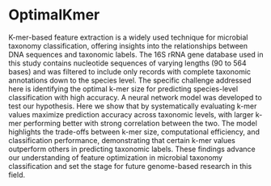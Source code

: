 # OptimalKmer

K-mer-based feature extraction is a widely used technique for microbial taxonomy classification, 
offering insights into the relationships between DNA sequences and taxonomic labels. The 16S 
rRNA gene database used in this study contains nucleotide sequences of varying lengths (90 to 
564 bases) and was filtered to include only records with complete taxonomic annotations down 
to the species level. The specific challenge addressed here is identifying the optimal k-mer size 
for predicting species-level classification with high accuracy. A neural network model was 
developed to test our hypothesis. Here we show that by systematically evaluating k-mer values 
maximize prediction accuracy across taxonomic levels, with larger k-mer performing better with 
strong correlation between the two. The model highlights the trade-offs between k-mer size, 
computational efficiency, and classification performance, demonstrating that certain k-mer 
values outperform others in predicting taxonomic labels. These findings advance our 
understanding of feature optimization in microbial taxonomy classification and set the stage for 
future genome-based research in this field.
